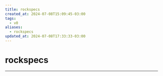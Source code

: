 ```yaml
---
title: rockspecs
created_at: 2024-07-08T15:09:45-03:00
tags:
  - v0
aliases:
  - rockspecs
updated_at: 2024-07-08T17:33:33-03:00
---
```

# rockspecs
---

